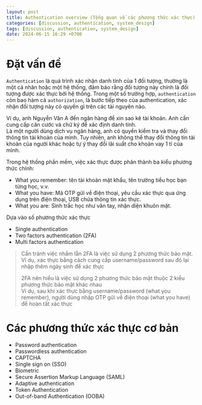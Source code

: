 ```yaml
---
layout: post
title: Authentication overview (Tổng quan về các phương thức xác thực)
categories: [discussion, authentication, system_design]
tags: [discussion, authentication, system_design]
date: 2024-06-15 16:29 +0700
---
```


# Đặt vấn đề
`Authentication` là quá trình xác nhận danh tính của 1 đối tượng, thường là một cá nhân hoặc một hệ thống,
đảm bảo rằng đối tượng này chính là đối tượng được xác thực bởi hệ thống.
Trong một số trường hợp, `authentication` còn bao hàm cả `authorization`, là bước tiếp theo của authentication,
xác nhận đối tượng này có quyền gì trên các tài nguyên nào.

Ví dụ, anh Nguyễn Văn A đến ngân hàng để xin sao kê tài khoản. Anh cần cung cấp căn cước và chữ ký để xác định danh tính.\
Là một người dùng dịch vụ ngân hàng, anh có quyền kiểm tra và thay đổi thông tin tài khoản của mình. Tuy nhiên, anh không thể thay đổi thông tin tài khoản của người khác hoặc tự ý thay đổi lãi suất cho khoản vay 1 tỉ của mình.

Trong hệ thống phần mềm, việc xác thực được phân thành ba kiểu phương thức chính:
- What you remember: tên tài khoản mật khẩu, tên trường tiểu học bạn từng học, v.v.
- What you have: Mã OTP gửi về điện thoại, yêu cầu xác thực qua ứng dụng trên điện thoại, USB chứa thông tin xác thực.
- What you are: Sinh trắc học như vân tay, nhận diện khuôn mặt.

Dựa vào số phương thức xác thực
- Single authentication
- Two factors authentication (2FA)
- Multi factors authentication

> Cần tránh việc nhầm lẫn 2FA là việc sử dụng 2 phương thức bảo mật.\
> Ví dụ, xác thực bằng cách cung cấp username/password sau đó lại nhập thêm ngày sinh để xác thực
>
> 2FA nên hiểu là việc sử dụng 2 phương thức bảo mật thuộc 2 kiểu phương thức bảo mật khác nhau\
> Ví dụ, sau khi xác thực bằng username/password (what you remember), người dùng nhập OTP gửi về điện thoại (what you have) để hoàn tất xác thực

# Các phương thức xác thực cơ bản
- Password authentication
- Passwordless authentication
- CAPTCHA
- Single sign on (SSO)
- Biometric
- Secure Assertion Markup Language (SAML)
- Adaptive authentication
- Token Authentication
- Out-of-band Authentication (OOBA)

